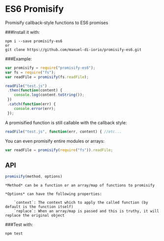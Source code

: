 # ES6 Promisify
Promisify callback-style functions to ES6 promises

###Install it with:
  
    npm i --save promisify-es6
    or
    git clone https://github.com/manuel-di-iorio/promisify-es6.git
    
###Example:

```javascript
var promisify = require("promisify-es6");
var fs = require("fs");
var readFile = promisify(fs.readFile);

readFile("test.js")
 .then(function(content) {
    console.log(content.toString());
 })
 .catch(function(err) {
    console.error(err);
 });
```

A promisified function is still callable with the callback style:

```javascript
readFile("test.js", function(err, content) { //etc...
```

You can even promisify entire modules or arrays:

```javascript
var readFile = promisify(require("fs")).readFile;
```

## API

```javascript
promisify(method, options)
```
    *Method* can be a function or an array/map of functions to promisify
    
    *Options* can have the following properties:
    
        `context`: The context which to apply the called function (by default is the function itself)
        `replace`: When an array/map is passed and this is truthy, it will replace the original object 
    
###Test with:

    npm test
